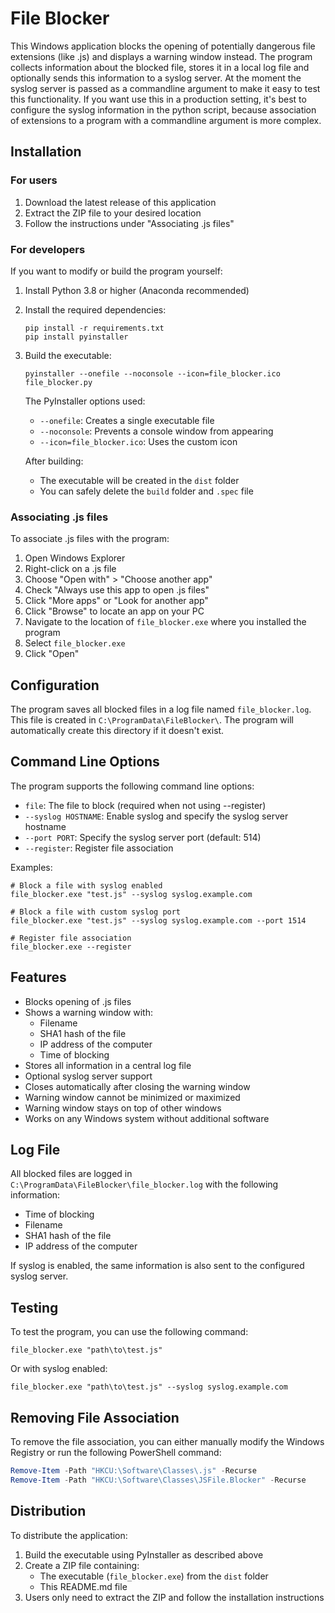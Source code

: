 # File Blocker

This Windows application blocks the opening of potentially dangerous file extensions (like .js) and displays a warning window instead. The program collects information about the blocked file, stores it in a local log file and optionally sends this information to a syslog server. At the moment the syslog server is passed as a commandline argument to make it easy to test this functionality. If you want use this in a production setting, it's best to configure the syslog information in the python script, because association of extensions to a program with a commandline argument is more complex.

## Installation

### For users
1. Download the latest release of this application
2. Extract the ZIP file to your desired location
3. Follow the instructions under "Associating .js files"

### For developers
If you want to modify or build the program yourself:

1. Install Python 3.8 or higher (Anaconda recommended)
2. Install the required dependencies:
   ```
   pip install -r requirements.txt
   pip install pyinstaller
   ```
3. Build the executable:
   ```
   pyinstaller --onefile --noconsole --icon=file_blocker.ico file_blocker.py
   ```

   The PyInstaller options used:
   - `--onefile`: Creates a single executable file
   - `--noconsole`: Prevents a console window from appearing
   - `--icon=file_blocker.ico`: Uses the custom icon

   After building:
   - The executable will be created in the `dist` folder
   - You can safely delete the `build` folder and `.spec` file

### Associating .js files

To associate .js files with the program:

1. Open Windows Explorer
2. Right-click on a .js file
3. Choose "Open with" > "Choose another app"
4. Check "Always use this app to open .js files"
5. Click "More apps" or "Look for another app"
6. Click "Browse" to locate an app on your PC
7. Navigate to the location of `file_blocker.exe` where you installed the program
8. Select `file_blocker.exe`
9. Click "Open"

## Configuration

The program saves all blocked files in a log file named `file_blocker.log`. This file is created in `C:\ProgramData\FileBlocker\`. The program will automatically create this directory if it doesn't exist.

## Command Line Options

The program supports the following command line options:

- `file`: The file to block (required when not using --register)
- `--syslog HOSTNAME`: Enable syslog and specify the syslog server hostname
- `--port PORT`: Specify the syslog server port (default: 514)
- `--register`: Register file association

Examples:
```
# Block a file with syslog enabled
file_blocker.exe "test.js" --syslog syslog.example.com

# Block a file with custom syslog port
file_blocker.exe "test.js" --syslog syslog.example.com --port 1514

# Register file association
file_blocker.exe --register
```

## Features

- Blocks opening of .js files
- Shows a warning window with:
  - Filename
  - SHA1 hash of the file
  - IP address of the computer
  - Time of blocking
- Stores all information in a central log file
- Optional syslog server support
- Closes automatically after closing the warning window
- Warning window cannot be minimized or maximized
- Warning window stays on top of other windows
- Works on any Windows system without additional software

## Log File

All blocked files are logged in `C:\ProgramData\FileBlocker\file_blocker.log` with the following information:
- Time of blocking
- Filename
- SHA1 hash of the file
- IP address of the computer

If syslog is enabled, the same information is also sent to the configured syslog server.

## Testing

To test the program, you can use the following command:
```
file_blocker.exe "path\to\test.js"
```

Or with syslog enabled:
```
file_blocker.exe "path\to\test.js" --syslog syslog.example.com
```

## Removing File Association

To remove the file association, you can either manually modify the Windows Registry or run the following PowerShell command:

```powershell
Remove-Item -Path "HKCU:\Software\Classes\.js" -Recurse
Remove-Item -Path "HKCU:\Software\Classes\JSFile.Blocker" -Recurse
```

## Distribution

To distribute the application:

1. Build the executable using PyInstaller as described above
2. Create a ZIP file containing:
   - The executable (`file_blocker.exe`) from the `dist` folder
   - This README.md file
3. Users only need to extract the ZIP and follow the installation instructions 

